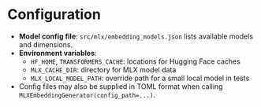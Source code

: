 # Configuration

- **Model config file**: `src/mlx/embedding_models.json` lists available models and dimensions.
- **Environment variables**:
  - `HF_HOME`, `TRANSFORMERS_CACHE`: locations for Hugging Face caches
  - `MLX_CACHE_DIR`: directory for MLX model data
  - `MLX_LOCAL_MODEL_PATH`: override path for a small local model in tests
- Config files may also be supplied in TOML format when calling `MLXEmbeddingGenerator(config_path=...)`.
